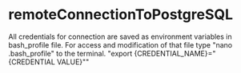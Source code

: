 # remoteConnectionToPostgreSQL
All credentials for connection are saved as environment variables in bash_profile file.
For access and modification of that file type "nano .bash_profile" to the terminal.
"export {CREDENTIAL_NAME}="{CREDENTIAL VALUE}""
